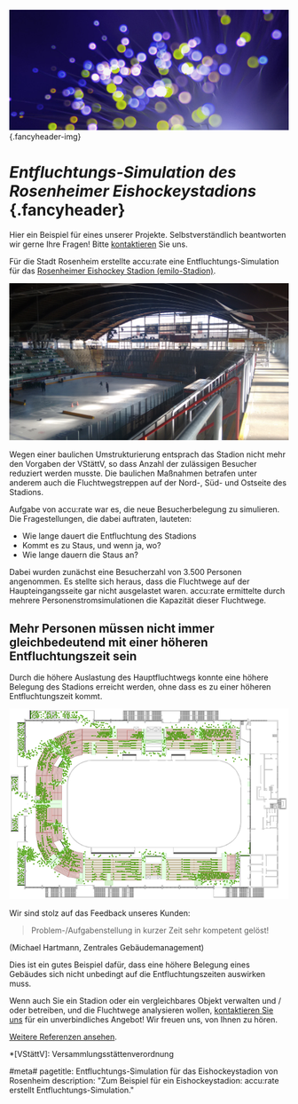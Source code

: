 ![](/img/accurate-bild-3.jpg) {.fancyheader-img}
# *Entfluchtungs-Simulation des Rosenheimer Eishockeystadions* {.fancyheader}

Hier ein Beispiel für eines unserer Projekte.
Selbstverständlich beantworten wir gerne Ihre Fragen!
Bitte [kontaktieren](kontakt) Sie uns.

Für die Stadt Rosenheim erstellte accu:rate eine Entfluchtungs-Simulation für das [Rosenheimer Eishockey Stadion (emilo-Stadion)](https://de.wikipedia.org/wiki/Emilo-Stadion).

![Rosenheim-Eishockeystadion](img/referenzen/rosenheim-eishockeystadion.jpg)

Wegen einer baulichen Umstrukturierung entsprach das Stadion nicht mehr den Vorgaben der VStättV, so dass Anzahl der zulässigen Besucher reduziert werden musste.
Die baulichen Maßnahmen betrafen unter anderem auch die Fluchtwegstreppen auf der Nord-, Süd- und Ostseite des Stadions. 

Aufgabe von accu:rate war es, die neue Besucherbelegung zu simulieren.
Die Fragestellungen, die dabei auftraten, lauteten: 

* Wie lange dauert die Entfluchtung des Stadions
* Kommt es zu Staus, und wenn ja, wo?
* Wie lange dauern die Staus an?

Dabei wurden zunächst eine Besucherzahl von 3.500 Personen angenommen. 
Es stellte sich heraus, dass die Fluchtwege auf der Haupteingangsseite gar nicht ausgelastet waren. 
accu:rate ermittelte durch mehrere Personenstromsimulationen die Kapazität dieser Fluchtwege.

## Mehr Personen müssen nicht immer gleichbedeutend mit einer höheren Entfluchtungszeit sein

Durch die höhere Auslastung des Hauptfluchtwegs konnte eine höhere Belegung des Stadions erreicht werden, ohne dass es zu einer höheren Entfluchtungszeit kommt.

![Screenshot der Simulation](img/referenzen/rosenheim-eishockeystadion-screenshot.png)

Wir sind stolz auf das Feedback unseres Kunden:
> Problem-/Aufgabenstellung in kurzer Zeit sehr kompetent gelöst!

(Michael Hartmann, Zentrales Gebäudemanagement)

Dies ist ein gutes Beispiel dafür, dass eine höhere Belegung eines Gebäudes sich nicht unbedingt auf die Entfluchtungszeiten auswirken muss.

Wenn auch Sie ein Stadion oder ein vergleichbares Objekt verwalten und / oder betreiben, und die Fluchtwege analysieren wollen, [kontaktieren Sie uns](kontakt) für ein unverbindliches Angebot! Wir freuen uns, von Ihnen zu hören.

[Weitere Referenzen ansehen](referenzen).

<!-- Abkürzungen: -->

*[VStättV]: Versammlungsstättenverordnung

#meta#
pagetitle: Entfluchtungs-Simulation für das Eishockeystadion von Rosenheim
description: "Zum Beispiel für ein Eishockeystadion: accu:rate erstellt Entfluchtungs-Simulation."

